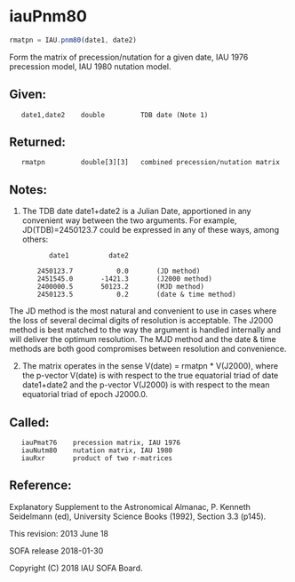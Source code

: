 # iauPnm80

```js
rmatpn = IAU.pnm80(date1, date2)
```

Form the matrix of precession/nutation for a given date, IAU 1976
precession model, IAU 1980 nutation model.

## Given:
```
   date1,date2    double         TDB date (Note 1)
```

## Returned:
```
   rmatpn         double[3][3]   combined precession/nutation matrix
```

## Notes:

1) The TDB date date1+date2 is a Julian Date, apportioned in any
   convenient way between the two arguments.  For example,
   JD(TDB)=2450123.7 could be expressed in any of these ways,
   among others:

```
          date1          date2

       2450123.7           0.0       (JD method)
       2451545.0       -1421.3       (J2000 method)
       2400000.5       50123.2       (MJD method)
       2450123.5           0.2       (date & time method)
```

   The JD method is the most natural and convenient to use in
   cases where the loss of several decimal digits of resolution
   is acceptable.  The J2000 method is best matched to the way
   the argument is handled internally and will deliver the
   optimum resolution.  The MJD method and the date & time methods
   are both good compromises between resolution and convenience.

2) The matrix operates in the sense V(date) = rmatpn * V(J2000),
   where the p-vector V(date) is with respect to the true equatorial
   triad of date date1+date2 and the p-vector V(J2000) is with
   respect to the mean equatorial triad of epoch J2000.0.

## Called:
```
   iauPmat76    precession matrix, IAU 1976
   iauNutm80    nutation matrix, IAU 1980
   iauRxr       product of two r-matrices
```

## Reference:

   Explanatory Supplement to the Astronomical Almanac,
   P. Kenneth Seidelmann (ed), University Science Books (1992),
   Section 3.3 (p145).

This revision:  2013 June 18

SOFA release 2018-01-30

Copyright (C) 2018 IAU SOFA Board.